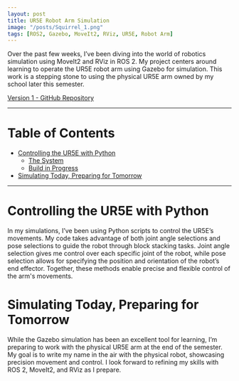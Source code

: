 ```yaml
---
layout: post
title: UR5E Robot Arm Simulation
image: "/posts/Squirrel_1.png"
tags: [ROS2, Gazebo, MoveIt2, RViz, UR5E, Robot Arm]
---
```


Over the past few weeks, I’ve been diving into the world of robotics simulation using MoveIt2 and RViz in ROS 2. My project centers around learning to operate the UR5E robot arm using Gazebo for simulation. This work is a stepping stone to using the physical UR5E arm owned by my school later this semester.

<a href="https://github.com/JaredLBailey/AIPI540-CV-Module-Project" target="_blank">Version 1 - GitHub Repository</a>

___

# Table of Contents

- [Controlling the UR5E with Python](#ur5e)
  - [The System](#system)
  - [Build in Progress](#build-in-progress)
- [Simulating Today, Preparing for Tomorrow](#simulating)

___

# Controlling the UR5E with Python <a name="ur5e"></a>

In my simulations, I’ve been using Python scripts to control the UR5E’s movements. My code takes advantage of both joint angle selections and pose selections to guide the robot through block stacking tasks. Joint angle selection gives me control over each specific joint of the robot, while pose selection allows for specifying the position and orientation of the robot’s end effector. Together, these methods enable precise and flexible control of the arm's movements.

# Simulating Today, Preparing for Tomorrow <a name="simulating"></a>

While the Gazebo simulation has been an excellent tool for learning, I’m preparing to work with the physical UR5E arm at the end of the semester. My goal is to write my name in the air with the physical robot, showcasing precision movement and control. I look forward to refining my skills with ROS 2, MoveIt2, and RViz as I prepare.
